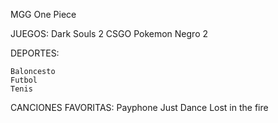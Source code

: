 MGG One Piece


JUEGOS:
	Dark Souls 2
	CSGO
	Pokemon Negro 2

DEPORTES:
	
	Baloncesto
	Futbol
	Tenis

CANCIONES FAVORITAS:
	Payphone
	Just Dance
	Lost in the fire
